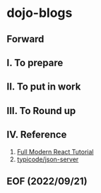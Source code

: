 # dojo-blogs 


## Forward


## I. To prepare


## II. To put in work 


## III. To Round up


## IV. Reference
1. [Full Modern React Tutorial](https://www.youtube.com/playlist?list=PL4cUxeGkcC9gZD-Tvwfod2gaISzfRiP9d)
2. [typicode/json-server](https://github.com/typicode/json-server)


## EOF (2022/09/21)
